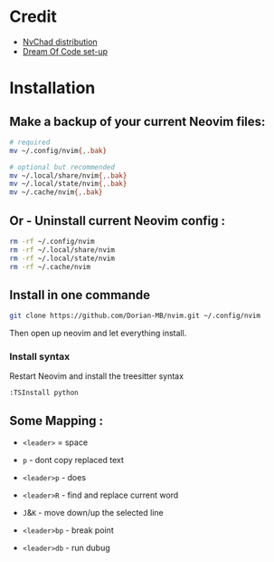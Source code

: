 # Credit 
- [ NvChad distribution ](https://github.com/NvChad/NvChad.git)
- [Dream Of Code set-up](https://github.com/dreamsofcode-io/neovim-python)


# Installation

## Make a backup of your current Neovim files:
```bash
# required
mv ~/.config/nvim{,.bak}

# optional but recommended
mv ~/.local/share/nvim{,.bak}
mv ~/.local/state/nvim{,.bak}
mv ~/.cache/nvim{,.bak}
```

## Or - Uninstall current Neovim config :
``` bash
rm -rf ~/.config/nvim
rm -rf ~/.local/share/nvim
rm -rf ~/.local/state/nvim
rm -rf ~/.cache/nvim
```

## Install in one commande
```bash
git clone https://github.com/Dorian-MB/nvim.git ~/.config/nvim
```

Then open up neovim and let everything install.

### Install syntax
Restart Neovim and install the treesitter syntax

```
:TSInstall python
```

## Some Mapping :

- `<leader>` = space

- `p` - dont copy replaced text
- `<leader>p` - does

- `<leader>R` - find and replace current word

- `J`&`K` - move down/up the selected line

- `<leader>bp` - break point
- `<leader>db` - run dubug







